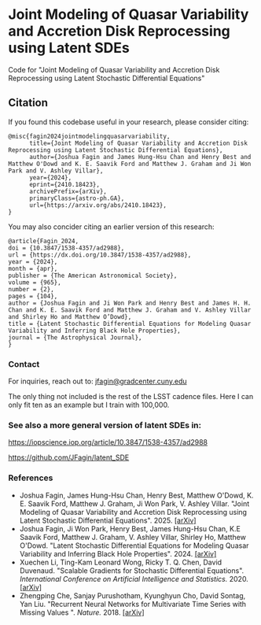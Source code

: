 # Joint Modeling of Quasar Variability and Accretion Disk Reprocessing using Latent SDEs

Code for "Joint Modeling of Quasar Variability and Accretion Disk Reprocessing using Latent Stochastic Differential Equations"

## Citation

If you found this codebase useful in your research, please consider citing:

```
@misc{fagin2024jointmodelingquasarvariability,
      title={Joint Modeling of Quasar Variability and Accretion Disk Reprocessing using Latent Stochastic Differential Equations}, 
      author={Joshua Fagin and James Hung-Hsu Chan and Henry Best and Matthew O'Dowd and K. E. Saavik Ford and Matthew J. Graham and Ji Won Park and V. Ashley Villar},
      year={2024},
      eprint={2410.18423},
      archivePrefix={arXiv},
      primaryClass={astro-ph.GA},
      url={https://arxiv.org/abs/2410.18423}, 
}
```
You may also concider citing an earlier version of this research:

```
@article{Fagin_2024,
doi = {10.3847/1538-4357/ad2988},
url = {https://dx.doi.org/10.3847/1538-4357/ad2988},
year = {2024},
month = {apr},
publisher = {The American Astronomical Society},
volume = {965},
number = {2},
pages = {104},
author = {Joshua Fagin and Ji Won Park and Henry Best and James H. H. Chan and K. E. Saavik Ford and Matthew J. Graham and V. Ashley Villar and Shirley Ho and Matthew O’Dowd},
title = {Latent Stochastic Differential Equations for Modeling Quasar Variability and Inferring Black Hole Properties},
journal = {The Astrophysical Journal},
}
```

### Contact
For inquiries, reach out to: jfagin@gradcenter.cuny.edu

The only thing not included is the rest of the LSST cadence files. Here I can only fit ten as an example but I train with 100,000.

### See also a more general version of latent SDEs in:

https://iopscience.iop.org/article/10.3847/1538-4357/ad2988

https://github.com/JFagin/latent_SDE

### References
- Joshua Fagin, James Hung-Hsu Chan, Henry Best, Matthew O'Dowd, K. E. Saavik Ford, Matthew J. Graham, Ji Won Park, V. Ashley Villar. "Joint Modeling of Quasar Variability and Accretion Disk Reprocessing using Latent Stochastic Differential Equations". 2025. [[arXiv]](https://arxiv.org/abs/2410.18423)
- Joshua Fagin, Ji Won Park, Henry Best, James Hung-Hsu Chan, K.E Saavik Ford, Matthew J. Graham, V. Ashley Villar, Shirley Ho, Matthew O'Dowd. "Latent Stochastic Differential Equations for Modeling Quasar Variability and Inferring Black Hole Properties". 2024. [[arXiv]](https://arxiv.org/abs/2304.04277) 
- Xuechen Li, Ting-Kam Leonard Wong, Ricky T. Q. Chen, David Duvenaud. "Scalable Gradients for Stochastic Differential Equations". *International Conference on Artificial Intelligence and Statistics.* 2020. [[arXiv]](https://arxiv.org/pdf/2001.01328.pdf)
- Zhengping Che, Sanjay Purushotham, Kyunghyun Cho, David Sontag, Yan Liu. "Recurrent Neural Networks for Multivariate Time Series with Missing Values
". *Nature.* 2018. [[arXiv]](https://arxiv.org/pdf/2001.01328.pdf)
